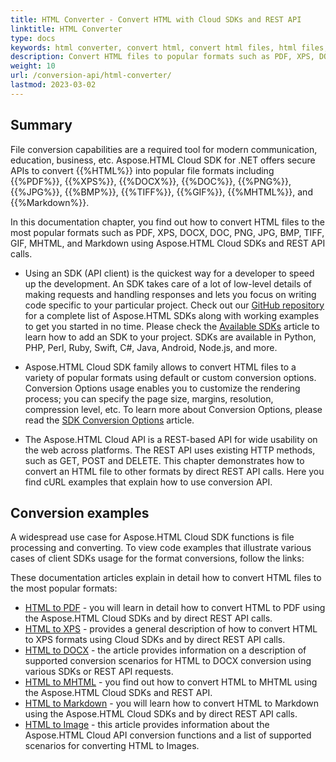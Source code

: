 ```yaml
---
title: HTML Converter - Convert HTML with Cloud SDKs and REST API
linktitle: HTML Converter
type: docs
keywords: html converter, convert html, convert html files, html files, html conversion, cloud sdk, rest api, rest api call
description: Convert HTML files to popular formats such as PDF, XPS, DOCX, PNG, JPG, GIF, MHTML, and Markdown using Aspose.HTML Cloud SDKs and REST API.
weight: 10
url: /conversion-api/html-converter/
lastmod: 2023-03-02
---
```


## **Summary**

File conversion capabilities are a required tool for modern communication, education, business, etc. Aspose.HTML Cloud SDK for .NET offers secure APIs to convert {{%HTML%}} into popular file formats including {{%PDF%}}, {{%XPS%}}, {{%DOCX%}}, {{%DOC%}}, {{%PNG%}}, {{%JPG%}}, {{%BMP%}}, {{%TIFF%}}, {{%GIF%}}, {{%MHTML%}}, and {{%Markdown%}}.

In this documentation chapter, you find out how to convert HTML files to the most popular formats such as PDF, XPS, DOCX, DOC, PNG, JPG, BMP, TIFF, GIF, MHTML, and Markdown using Aspose.HTML Cloud SDKs and REST API calls. 

 - Using an SDK (API client) is the quickest way for a developer to speed up the development. An SDK takes care of a lot of low-level details of making requests and handling responses and lets you focus on writing code specific to your particular project. Check out our [GitHub repository](https://github.com/aspose-html-cloud) for a complete list of Aspose.HTML SDKs along with working examples to get you started in no time. Please check the [Available SDKs](/html/available-sdks/) article to learn how to add an SDK to your project. SDKs are available in Python, PHP, Perl, Ruby, Swift, C#, Java, Android, Node.js, and more.
 
 - Aspose.HTML Cloud SDK family allows to convert HTML files to a variety of popular formats using default or custom conversion options. Conversion Options usage enables you to customize the rendering process; you can specify the page size, margins, resolution, compression level, etc. To learn more about Conversion Options, please read the [SDK Conversion Options](html/conversion-api/sdk-conversion-options/) article.

 - The Aspose.HTML Cloud API is a REST-based API for wide usability on the web across platforms. The REST API uses existing HTTP methods, such as GET, POST and DELETE. This chapter demonstrates how to convert an HTML file to other formats by direct REST API calls. Here you find cURL examples that explain how to use conversion API.

## **Conversion examples**

A widespread use case for Aspose.HTML Cloud SDK functions is file processing and converting. To view code examples that illustrate various cases of client SDKs usage for the format conversions, follow the links:

These documentation articles explain in detail how to convert HTML files to the most popular formats:

 - [HTML to PDF](/html/convert-html-to-pdf/) - you will learn in detail how to convert HTML to PDF using the Aspose.HTML Cloud SDKs and by direct REST API calls.
 - [HTML to XPS](/html/convert-html-to-xps/) - provides a general description of how to convert HTML to XPS formats using Cloud SDKs and by direct REST API calls.
 - [HTML to DOCX](/html/convert-html-to-docx/) - the article provides information on a description of supported conversion scenarios for HTML to DOCX conversion using various SDKs or REST API requests.
 - [HTML to MHTML](/html/convert-html-to-mhtml/) - you find out how to convert HTML to MHTML using the Aspose.HTML Cloud SDKs and REST API.
 - [HTML to Markdown](/html/convert-html-to-md/) - you will learn how to convert HTML to Markdown using the Aspose.HTML Cloud SDKs and by direct REST API calls.
 - [HTML to Image](/html/convert-html-to-image/) -  this article provides information about the Aspose.HTML Cloud API conversion functions and a list of supported scenarios for converting HTML to Images.